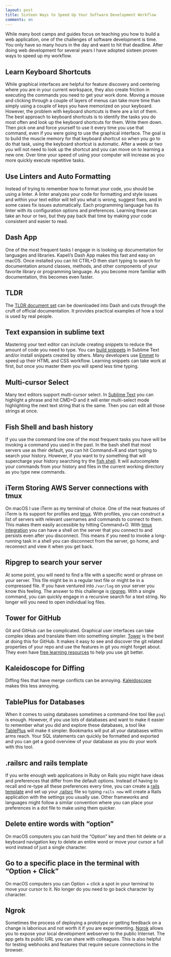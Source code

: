```yaml
---
layout: post
title: Sixteen Ways to Speed Up Your Software Development Workflow
comments: on
---
```

While many boot camps and guides focus on teaching you how to build a web application, one of the challenges of software development is time. You only have so many hours in the day and want to hit that deadline. After doing web development for several years I have adopted sixteen proven ways to speed up my workflow.

## Learn Keyboard Shortcuts
While graphical interfaces are helpful for feature discovery and centering where you are in your current workspace, they also create friction in executing the commands you need to get your work done. Moving a mouse and clicking through a couple of layers of menus can take more time than simply using a couple of keys you have memorized on your keyboard. However, the problem with keyboard shortcuts is there are a lot of them. The best approach to keyboard shortcuts is to identify the tasks you do most often and look up the keyboard shortcuts for them. Write them down. Then pick one and force yourself to use it every time you use that command, even if you were going to use the graphical interface. The goal is to build the muscle memory for that keyboard shortcut so when you go to do that task, using the keyboard shortcut is automatic. After a week or two you will not need to look up the shortcut and you can move on to learning a new one. Over time your speed of using your computer will increase as you more quickly execute repetitive tasks.

## Use Linters and Auto Formatting
Instead of trying to remember how to format your code, you should be using a linter. A linter analyzes your code for formatting and style issues and within your text editor will tell you what is wrong, suggest fixes, and in some cases fix issues automatically. Each programming language has its linter with its configuration options and preferences. Learning these can take an hour or two, but they pay back that time by making your code consistent and easier to read.

## Dash App
One of the most frequent tasks I engage in is looking up documentation for languages and libraries. Kapeli’s Dash App makes this fast and easy on macOS. Once installed you can hit CTRL+D then start typing to search for documentation around classes, methods, and other components of your favorite library or programming language. As you become more familiar with documentation, this becomes even faster.

## TLDR
The [TLDR document set](https://github.com/tldr-pages/tldr) can be downloaded into Dash and cuts through the cruft of official documentation. It provides practical examples of how a tool is used by real people.

## Text expansion in sublime text
Mastering your text editor can include creating snippets to reduce the amount of code you need to type. You can [build snippets](http://docs.sublimetext.info/en/latest/extensibility/snippets.html) in Sublime Text and/or install snippets created by others. Many developers use [Emmet](https://emmet.io) to speed up their HTML and CSS workflow. Learning snippets can take work at first, but once you master them you will spend less time typing.

## Multi-cursor Select
Many text editors support multi-cursor select. In [Sublime Text](https://www.sublimetext.com/docs/3/multiple_selection_with_the_keyboard.html) you can highlight a phrase and hit CMD+D and it will enter multi-select mode highlighting the next text string that is the same. Then you can edit all those strings at once.

## Fish Shell and bash history
If you use the command line one of the most frequent tasks you have will be invoking a command you used in the past. In the bash shell that most servers use as their default, you can hit Command+R and start typing to search your history. However, if you want to try something that will supercharge your history searching try the [fish shell](https://fishshell.com). It will autocomplete your commands from your history and files in the current working directory as you type new commands.

## iTerm Storing AWS Server connections with tmux
On macOS I use iTerm as my terminal of choice. One of the neat features of iTerm is its support for profiles and [tmux](https://thoughtbot.com/blog/a-tmux-crash-course). With profiles, you can construct a list of servers with relevant usernames and commands to connect to them. This makes them easily accessible by hitting Command+O. With [tmux integration](https://www.iterm2.com/documentation-tmux-integration.html) you can have a shell on the server that you connect to and persists even after you disconnect. This means if you need to invoke a long-running task in a shell you can disconnect from the server, go home, and reconnect and view it when you get back.

## Ripgrep to search your server
At some point, you will need to find a file with a specific word or phrase on your server. This file might be in a regular text file or might be in a compressed file. If you have ventured into `/var/log` on your server you know this feeling. The answer to this challenge is [ripgrep](https://github.com/BurntSushi/ripgrep). With a single command, you can quickly engage in a recursive search for a text string. No longer will you need to open individual log files.

## Tower for GitHub
Git and GitHub can be complicated. Graphical user interfaces can take complex ideas and translate them into something simpler. [Tower](https://www.git-tower.com) is the best at doing this for GitHub. It makes it easy to see and discover the git related properties of your repo and use the features in git you might forget about. They even have [free learning resources](https://www.git-tower.com/learn/) to help you use git better.

## Kaleidoscope for Diffing
Diffing files that have merge conflicts can be annoying. [Kaleidoscope](https://www.kaleidoscopeapp.com) makes this less annoying.

## TablePlus for Databases
When it comes to using databases sometimes a command-line tool like `psql` is enough. However, if you use lots of databases and want to make it easier to remember what you did and explore these databases, a tool like [TablePlus](https://tableplus.com) will make it simpler. Bookmarks will put all your databases within arms reach. Your SQL statements can quickly be formatted and exported and you can get a good overview of your database as you do your work with this tool.

## .railsrc and rails template
If you write enough web applications in Ruby on Rails you might have ideas and preferences that differ from the default options. Instead of having to recall and re-type all these preferences every time, you can create a [rails template](https://guides.rubyonrails.org/rails_application_templates.html) and set up your [.railsrc](https://www.natashatherobot.com/how-to-configure-your-rails-defaults/) file so typing `rails new` will create a Rails application with the settings you usually use. Other frameworks and languages might follow a similar convention where you can place your preferences in a dot file to make using them quicker.

## Delete entire words with “option”
On macOS computers you can hold the “Option” key and then hit delete or a keyboard navigation key to delete an entire word or move your cursor a full word instead of just a single character.

## Go to a specific place in the terminal with “Option + Click”
On macOS computers you can Option + click a spot in your terminal to move your cursor to it. No longer do you need to go back character by character.

## Ngrok
Sometimes the process of deploying a prototype or getting feedback on a change is laborious and not worth it if you are experimenting. [Ngrok](https://ngrok.com) allows you to expose your local development webserver to the public Internet. The app gets its public URL you can share with colleagues. This is also helpful for testing webhooks and features that require secure connections in the browser.